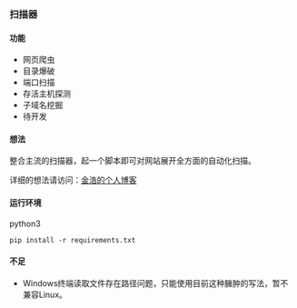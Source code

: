 ### 扫描器

#### 功能

- 网页爬虫
- 目录爆破
- 端口扫描
- 存活主机探测
- 子域名挖掘
- 待开发



#### 想法

整合主流的扫描器，起一个脚本即可对网站展开全方面的自动化扫描。

详细的想法请访问：[金浩的个人博客](https://www.keyboy.xyz/2019/10/29/%E5%85%B3%E4%BA%8E%E4%B8%AA%E4%BA%BA%E7%BC%96%E5%86%99%E7%9A%84web%E6%89%AB%E6%8F%8F%E5%99%A8%E6%A6%82%E8%BF%B0/)



#### 运行环境

python3

`pip install -r requirements.txt`



#### 不足

- Windows终端读取文件存在路径问题，只能使用目前这种臃肿的写法，暂不兼容Linux。